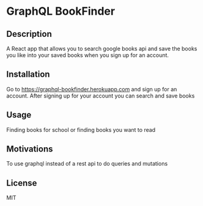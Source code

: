 # GraphQL BookFinder

## Description

A React app that allows you to search google books api and save the books you like into your saved books when you sign up for an account.

## Installation

Go to https://graphql-bookfinder.herokuapp.com and sign up for an account. After signing up for your account you can search and save books

## Usage

Finding books for school or finding books you want to read

## Motivations

To use graphql instead of a rest api to do queries and mutations

## License

MIT